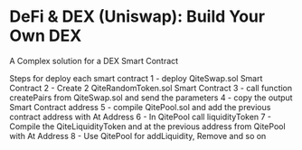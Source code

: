 # DeFi & DEX (Uniswap): Build Your Own DEX

A Complex solution for a DEX Smart Contract

Steps for deploy each smart contract
1 - deploy QiteSwap.sol Smart Contract
2 - Create 2 QiteRandomToken.sol Smart Contract
3 - call function createPairs from QiteSwap.sol and send the parameters
4 - copy the output Smart Contract address
5 - compile QitePool.sol and add the previous contract address with At Address
6 - In QitePool call liquidityToken
7 - Compile the QiteLiquidityToken and at the previous address from QitePool with At Address
8 - Use QitePool for addLiquidity, Remove and so on
